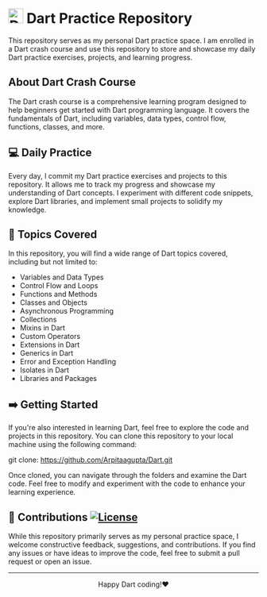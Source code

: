 # <img src="https://www.vectorlogo.zone/logos/dartlang/dartlang-icon.svg" alt="Dart Logo" width="30" height="30"/> Dart Practice Repository 

This repository serves as my personal Dart practice space. I am enrolled in a Dart crash course and use this repository to store and showcase my daily Dart practice exercises, projects, and learning progress.

## About Dart Crash Course

The Dart crash course is a comprehensive learning program designed to help beginners get started with Dart programming language. It covers the fundamentals of Dart, including variables, data types, control flow, functions, classes, and more.

## 💻 Daily Practice

Every day, I commit my Dart practice exercises and projects to this repository. It allows me to track my progress and showcase my understanding of Dart concepts. I experiment with different code snippets, explore Dart libraries, and implement small projects to solidify my knowledge.

## 📝 Topics Covered

In this repository, you will find a wide range of Dart topics covered, including but not limited to:

- Variables and Data Types
- Control Flow and Loops
- Functions and Methods
- Classes and Objects
- Asynchronous Programming
- Collections
- Mixins in Dart
- Custom Operators
- Extensions in Dart
- Generics in Dart
- Error and Exception Handling
- Isolates in Dart
- Libraries and Packages

## ➡️ Getting Started

If you're also interested in learning Dart, feel free to explore the code and projects in this repository. You can clone this repository to your local machine using the following command:

git clone: https://github.com/Arpitaagupta/Dart.git


Once cloned, you can navigate through the folders and examine the Dart code. Feel free to modify and experiment with the code to enhance your learning experience.

## 🤝 Contributions [![License](https://img.shields.io/badge/license-MIT-blue.svg)](https://opensource.org/licenses/MIT)

While this repository primarily serves as my personal practice space, I welcome constructive feedback, suggestions, and contributions. If you find any issues or have ideas to improve the code, feel free to submit a pull request or open an issue.

---

<div align="center">

Happy Dart coding!❤️

